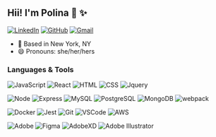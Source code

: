 
## Hii! I'm Polina 👋 :sparkles:


[![LinkedIn](https://img.shields.io/badge/polinachebanenko%20-%230077B5.svg?&style=flat-square&logo=linkedin&logoColor=white&link=https://www.linkedin.com/in/polinachebanenko/)](https://www.linkedin.com/in/polinachebanenko/)
[![GitHub](https://img.shields.io/badge/polinachebanenko%20-%23121011.svg?&style=flat-square&logo=github&logoColor=white&link=https://github.com/apoolinaria)](https://github.com/apoolinaria)
[![Gmail](https://img.shields.io/badge/polinachebanenko%20-%23D14836.svg?&style=flat-square&logo=gmail&logoColor=white&link=mailto:chebanenkopolina@gmail.com)](mailto:chebanenkopolina@gmail.com)

- :round_pushpin: Based in New York, NY
- :smile: Pronouns: she/her/hers

### Languages & Tools
![JavaScript](https://img.shields.io/badge/JavaScript%20-%23323330.svg?&style=flat-square&logo=javascript&logoColor=%23F7DF1E)
![React](https://img.shields.io/badge/React%20-%2320232a.svg?&style=flat-square&logo=react&logoColor=%2361DAFB)
![HTML](https://img.shields.io/badge/HTML5%20-%23E34F26.svg?&style=flat-square&logo=html5&logoColor=white)
![CSS](https://img.shields.io/badge/CSS3%20-%231572B6.svg?&style=flat-square&logo=css3&logoColor=white)
![Jquery](https://img.shields.io/badge/jquery%20-%230769AD.svg?&style=flat-square&logo=jquery&logoColor=white)

![Node](https://img.shields.io/badge/Node.js%20-%2343853D.svg?&style=flat-square&logo=node.js&logoColor=white)
![Express](https://img.shields.io/badge/Express%20-%23404d59.svg?&style=flat-square)
![MySQL](https://img.shields.io/badge/MySQL-%2300f.svg?&style=flat-square&logo=mysql&logoColor=white)
![PostgreSQL](https://img.shields.io/badge/PostgreSQL-%23316192.svg?&style=flat-square&logo=postgresql&logoColor=white)
![MongoDB](https://img.shields.io/badge/MongoDB-%234ea94b.svg?&style=flat-square&logo=mongodb&logoColor=white)
![webpack](https://img.shields.io/badge/webpack%20-%238DD6F9.svg?&style=flat-square&logo=webpack&logoColor=black)

![Docker](https://img.shields.io/badge/docker%20-%230db7ed.svg?&style=flat-square&logo=docker&logoColor=white)
![Jest](https://img.shields.io/badge/Jest%20-%23C21325.svg?&style=flat-square&logo=Jest&logoColor=white)
![Git](https://img.shields.io/badge/Git%20-%23F05033.svg?&style=flat-square&logo=git&logoColor=white)
![VSCode](https://img.shields.io/badge/VS%20Code%20-%23007ACC.svg?&style=flat-square&logo=visual-studio-code&logoColor=white)
![AWS](https://img.shields.io/badge/AWS%20-%23FF9900.svg?&style=flat-square&logo=amazon-aws&logoColor=white)

![Adobe](https://img.shields.io/badge/adobe%20-%23FF0000.svg?&style=flat-square&logo=adobe&logoColor=white)
![Figma](https://img.shields.io/badge/figma%20-%23F24E1E.svg?&style=flat-square&logo=figma&logoColor=white)
![AdobeXD](https://img.shields.io/badge/adobe%20xd%20-%23FF26BE.svg?&style=flat-square&logo=adobe%20xd&logoColor=white)
![Adobe Illustrator](https://img.shields.io/badge/adobe%20illustrator%20-%23FF9A00.svg?&style=flat-square&logo=adobe%20illustrator&logoColor=white)


